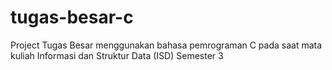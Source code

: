 # tugas-besar-c
Project Tugas Besar menggunakan bahasa pemrograman C pada saat mata kuliah Informasi dan Struktur Data (ISD) Semester 3
